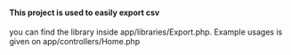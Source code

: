 #### This project is used to easily export csv

you can find the library inside app/libraries/Export.php. 
Example usages is given on app/controllers/Home.php 